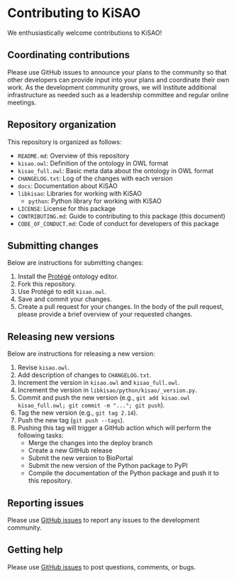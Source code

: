 # Contributing to KiSAO

We enthusiastically welcome contributions to KiSAO!

## Coordinating contributions

Please use GitHub issues to announce your plans to the community so that other developers can provide input into your plans and coordinate their own work. As the development community grows, we will institute additional infrastructure as needed such as a leadership committee and regular online meetings.

## Repository organization

This repository is organized as follows:

* `README.md`: Overview of this repository
* `kisao.owl`: Definition of the ontology in OWL format
* `kisao_full.owl`: Basic meta data about the ontology in OWL format
* `CHANGELOG.txt`: Log of the changes with each version
* `docs`: Documentation about KiSAO
* `libkisao`: Libraries for working with KiSAO
    * `python`: Python library for working with KiSAO
* `LICENSE`: License for this package
* `CONTRIBUTING.md`: Guide to contributing to this package (this document)
* `CODE_OF_CONDUCT.md`: Code of conduct for developers of this package

## Submitting changes

Below are instructions for submitting changes:

1. Install the [Protégé](https://protege.stanford.edu/) ontology editor.
2. Fork this repository.
3. Use Protégé to edit `kisao.owl`.
4. Save and commit your changes.
5. Create a pull request for your changes. In the body of the pull request, please provide a brief overview of your requested changes.

## Releasing new versions

Below are instructions for releasing a new version:

1. Revise `kisao.owl`.
2. Add description of changes to `CHANGELOG.txt`.
3. Increment the version in `kisao.owl` and `kisao_full.owl`.
3. Increment the version in `libkisao/python/kisao/_version.py`.
4. Commit and push the new version (e.g., `git add kisao.owl kisao_full.owl; git commit -m "..."; git push`).
5. Tag the new version (e.g., `git tag 2.14`).
6. Push the new tag (`git push --tags`).
7. Pushing this tag will trigger a GitHub action which will perform the following tasks: 
   * Merge the changes into the deploy branch
   * Create a new GitHub release
   * Submit the new version to BioPortal
   * Submit the new version of the Python package to PyPI
   * Compile the documentation of the Python package and push it to this repository.

## Reporting issues

Please use [GitHub issues](https://github.com/SED-ML/KiSAO/issues) to report any issues to the development community.

## Getting help

Please use [GitHub issues](https://github.com/SED-ML/KiSAO/issues) to post questions, comments, or bugs.
